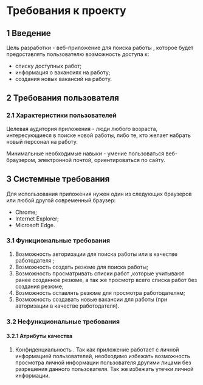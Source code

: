 #
# Требования к проекту

## **1 Введение**

Цель разработки - веб-приложение для поиска работы , которое будет предоставлять пользователю возможность доступа к:

- списку доступных работ;
- информация о вакансиях на работу;
- создания новых вакансий на работу.

## **2 Требования пользователя**

### **2.1 Характеристики пользователей**

Целевая аудитория приложения - люди любого возраста, интересующиеся в поиске новой работы, либо те, кто желает набрать  новый персонал на  работу.

Минимальные необходимые навыки - умение пользоваться веб-браузером, электронной почтой, ориентироваться по сайту.

## **3 Системные требования**

Для использования приложения нужен один из следующих браузеров или  любой другой современный браузер:

- Chrome;
- Internet Explorer;
- Microsoft Edge.

### **3.1 Функциональные требования**

1. Возможность авторизации для поиска работы или в качестве работодателя ;
2. Возможность создать резюме для поиска работы;
3. Возможность просматривать списки работ ,которые учитывают ранее созданное резюме, а так же просмотр всего списка работ  без создания резюме;
4. Возможность оставлять резюме для просмотра работодателям;
5. Возможность создавать новые вакансии для работы (при авторизации в качестве работодателя).

### **3.2 Нефункциональные требования**

#### **3.2.1 Атрибуты качества**

1. Конфиденциальность . Так как приложение работает с личной информацией пользователей, необходимо избежать возможность просмотра личной информации пользователя другими лицами без разрешения данного пользователя. Так же избежать утечки личной информации.
